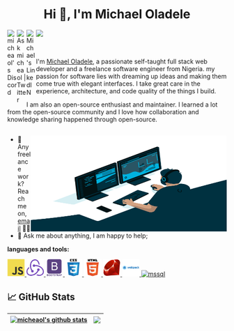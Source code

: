 <h1 align="center">Hi 👋, I'm Michael Oladele</h1>


<a href="https://discord.gg/micheaol">
  <img align="left" alt="micheaol's Discord" width="22px" src="https://raw.githubusercontent.com/peterthehan/peterthehan/master/assets/discord.svg" />
</a>
<a href="https://twitter.com/micheaol">
  <img align="left" alt="Ask micheaol | Twitter" width="22px" src="https://raw.githubusercontent.com/peterthehan/peterthehan/master/assets/twitter.svg" />
</a>
<a href="https://www.linkedin.com/in/micheaol/">
  <img align="left" alt="Michael's LinkedIN" width="22px" src="https://raw.githubusercontent.com/peterthehan/peterthehan/master/assets/linkedin.svg" />
</a>


![](https://visitor-badge.glitch.me/badge?page_id=micheaol)

<br />

I'm [Michael Oladele](https://github.com/micheaol/), a passionate self-taught full stack web developer and a freelance software engineer from Nigeria. my passion for software lies with dreaming up ideas and making them come true with elegant interfaces. I take great care in the experience, architecture, and code quality of the things I build.

I am also an open-source enthusiast and maintainer. I learned a lot from the open-source community and I love how collaboration and knowledge sharing happened through open-source.

##
<div>
      <img align="right" alt="GIF" src="https://github.com/micheaol/micheaol/blob/main/gif/code.gif?raw=true" width="450" height="220" />
  
</div>


  
  
- :incoming_envelope: Any freelance work? Reach me on, [email](mailto:micheaol@gmail.com) :raising_hand_man:
- 💬 Ask me about anything, I am happy to help;

**languages and tools:**  

<p align="left"> <a href="https://developer.mozilla.org/en-US/docs/Web/JavaScript" target="_blank"> <img src="https://raw.githubusercontent.com/devicons/devicon/master/icons/javascript/javascript-original.svg" alt="javascript" width="40" height="40"/> </a>  <a href="https://redux.js.org" target="_blank"> <img src="https://raw.githubusercontent.com/devicons/devicon/master/icons/redux/redux-original.svg" alt="redux" width="40" height="40"/> </a><a href="https://getbootstrap.com" target="_blank"> <img src="https://raw.githubusercontent.com/devicons/devicon/master/icons/bootstrap/bootstrap-plain-wordmark.svg" alt="bootstrap" width="40" height="40"/> </a> <a href="https://www.w3schools.com/css/" target="_blank"> <img src="https://raw.githubusercontent.com/devicons/devicon/master/icons/css3/css3-original-wordmark.svg" alt="css3" width="40" height="40"/> </a> <a href="https://www.w3.org/html/" target="_blank"> <img src="https://raw.githubusercontent.com/devicons/devicon/master/icons/html5/html5-original-wordmark.svg" alt="html5" width="40" height="40"/> </a> <a href="https://www.ruby-lang.org/en/" target="_blank"> <img src="https://raw.githubusercontent.com/devicons/devicon/master/icons/ruby/ruby-original.svg" alt="ruby" width="40" height="40"/> </a> <a href="https://webpack.js.org" target="_blank"> <img src="https://raw.githubusercontent.com/devicons/devicon/d00d0969292a6569d45b06d3f350f463a0107b0d/icons/webpack/webpack-original-wordmark.svg" alt="webpack" width="40" height="40"/> </a> <a href="https://www.microsoft.com/en-us/sql-server" target="_blank"> <img src="https://www.svgrepo.com/show/303229/microsoft-sql-server-logo.svg" alt="mssql" width="40" height="40"/> </a> </p>

##


## &#x1f4c8; GitHub Stats
<a href="https://github.com/micheaol/github-readme-stats"><img align="center" src="https://github-readme-stats.vercel.app/api?username=micheaol&show_icons=true&include_all_commits=true&theme=dark&hide_border=false" alt="micheaol's github stats" /></a> | <a href="https://github.com/micheaol/github-readme-stats"><img align="center" src="https://github-readme-stats.vercel.app/api/top-langs/?username=micheaol&layout=compact&theme=dark&hide_border=false" /></a> |
| ------------- | ------------- |


<!-- <img src="https://github.com/micheaol/micheaol/blob/master/images/codeStats.svg" alt="Alternative Text"/> -->


<br />
<br />

